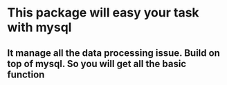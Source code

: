 # This package will easy your task with mysql

## It manage all the data processing issue. Build on top of mysql. So you will get all the basic function

### 